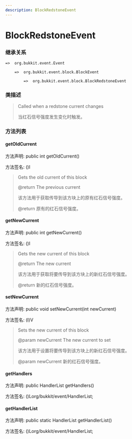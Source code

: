 ```yaml
---
description: BlockRedstoneEvent
---
```


# BlockRedstoneEvent

### 继承关系

    =>  org.bukkit.event.Event

        =>  org.bukkit.event.block.BlockEvent

            =>  org.bukkit.event.block.BlockRedstoneEvent

### 类描述

> Called when a redstone current changes
> 
> <p>
> 
> 当红石信号强度发生变化时触发。

### 方法列表

#### getOldCurrent

方法声明: public int getOldCurrent()

方法签名: ()I

> Gets the old current of this block
> 
> @return The previous current
> 
> <p>
> 
> 该方法用于获取传导到该方块上的原有红石信号强度。
> 
> @return 原有的红石信号强度。

#### getNewCurrent

方法声明: public int getNewCurrent()

方法签名: ()I

> Gets the new current of this block
> 
> @return The new current
> 
> <p>
> 
> 该方法用于获取将要传导到该方块上的新红石信号强度。
> 
> @return 新的红石信号强度。

#### setNewCurrent

方法声明: public void setNewCurrent(int newCurrent)

方法签名: (I)V

> Sets the new current of this block
> 
> @param newCurrent The new current to set
> 
> <p>
> 
> 该方法用于设置将要传导到该方块上的新红石信号强度。
> 
> @param newCurrent 新的红石信号强度。

#### getHandlers

方法声明: public HandlerList getHandlers()

方法签名: ()Lorg/bukkit/event/HandlerList;

#### getHandlerList

方法声明: public static HandlerList getHandlerList()

方法签名: ()Lorg/bukkit/event/HandlerList;